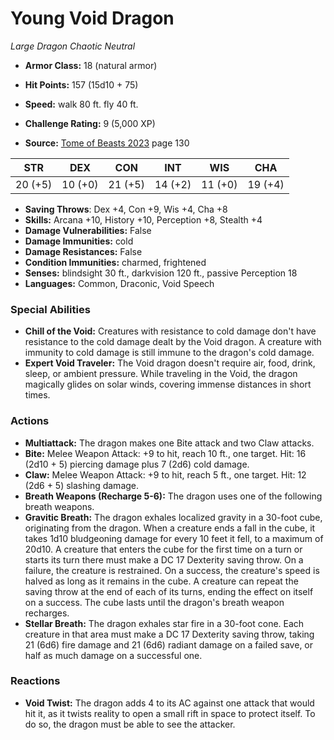 # Young Void Dragon

*Large* *Dragon* *Chaotic Neutral*

- **Armor Class:** 18 (natural armor)
- **Hit Points:** 157 (15d10 + 75)
- **Speed:** walk 80 ft. fly 40 ft.

- **Challenge Rating:** 9 (5,000 XP)
- **Source:** [Tome of Beasts 2023](https://koboldpress.com/kpstore/product/tome-of-beasts-1-2023-edition/) page 130

| STR | DEX | CON | INT | WIS | CHA |
| --- | --- | --- | --- | --- | --- |
| 20 (+5) | 10 (+0) | 21 (+5) | 14 (+2) | 11 (+0) | 19 (+4) |

- **Saving Throws**: Dex +4, Con +9, Wis +4, Cha +8
- **Skills:** Arcana +10, History +10, Perception +8, Stealth +4
- **Damage Vulnerabilities:** False
- **Damage Immunities:** cold
- **Damage Resistances:** False
- **Condition Immunities:** charmed, frightened
- **Senses:** blindsight 30 ft., darkvision 120 ft., passive Perception 18
- **Languages:** Common, Draconic, Void Speech

### Special Abilities

- **Chill of the Void:** Creatures with resistance to cold damage don't have resistance to the cold damage dealt by the Void dragon. A creature with immunity to cold damage is still immune to the dragon's cold damage.
- **Expert Void Traveler:** The Void dragon doesn't require air, food, drink, sleep, or ambient pressure. While traveling in the Void, the dragon magically glides on solar winds, covering immense distances in short times.

### Actions

- **Multiattack:** The dragon makes one Bite attack and two Claw attacks.
- **Bite:** Melee Weapon Attack: +9 to hit, reach 10 ft., one target. Hit: 16 (2d10 + 5) piercing damage plus 7 (2d6) cold damage.
- **Claw:** Melee Weapon Attack: +9 to hit, reach 5 ft., one target. Hit: 12 (2d6 + 5) slashing damage.
- **Breath Weapons (Recharge 5-6):** The dragon uses one of the following breath weapons.
- **Gravitic Breath:** The dragon exhales localized gravity in a 30-foot cube, originating from the dragon. When a creature ends a fall in the cube, it takes 1d10 bludgeoning damage for every 10 feet it fell, to a maximum of 20d10. A creature that enters the cube for the first time on a turn or starts its turn there must make a DC 17 Dexterity saving throw. On a failure, the creature is restrained. On a success, the creature's speed is halved as long as it remains in the cube. A creature can repeat the saving throw at the end of each of its turns, ending the effect on itself on a success. The cube lasts until the dragon's breath weapon recharges.
- **Stellar Breath:** The dragon exhales star fire in a 30-foot cone. Each creature in that area must make a DC 17 Dexterity saving throw, taking 21 (6d6) fire damage and 21 (6d6) radiant damage on a failed save, or half as much damage on a successful one.

### Reactions

- **Void Twist:** The dragon adds 4 to its AC against one attack that would hit it, as it twists reality to open a small rift in space to protect itself. To do so, the dragon must be able to see the attacker.
